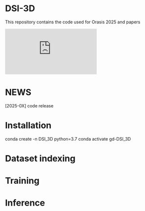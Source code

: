 # DSI-3D 

This repository contains the code used for Orasis 2025 and papers

![plot](https://github.com/Chahine-Nicolas/DSI-3D/blob/main/dessin-2.pdf?raw=true)

# NEWS

[2025-0X] code release

# Installation
conda create -n DSI_3D python=3.7
conda activate gd-DSI_3D

# Dataset indexing


# Training

# Inference
